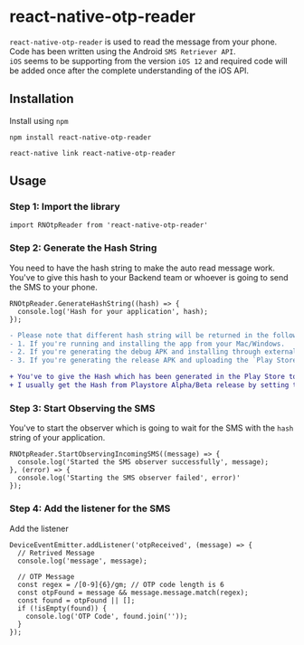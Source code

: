 # react-native-otp-reader

`react-native-otp-reader` is used to read the message from your phone. Code has been written using the Android `SMS Retriever API`. <br>
`iOS` seems to be supporting from the version `iOS 12` and required code will be added once after the complete understanding of the iOS API.

## Installation

Install using `npm`

```
npm install react-native-otp-reader

react-native link react-native-otp-reader
```

## Usage

### Step 1: Import the library

`import RNOtpReader from 'react-native-otp-reader'`

### Step 2: Generate the Hash String
You need to have the hash string to make the auto read message work. You've to give this hash to your Backend team or whoever is going to send the SMS
to your phone.

```
RNOtpReader.GenerateHashString((hash) => {
  console.log('Hash for your application', hash);
});
```

```diff
- Please note that different hash string will be returned in the following
- 1. If you're running and installing the app from your Mac/Windows.
- 2. If you're generating the debug APK and installing through external resources like Diawi, HockeyApp, etc.
- 3. If you're generating the release APK and uploading the `Play Store`

+ You've to give the Hash which has been generated in the Play Store to your Backend team or whoever is going to send the SMS.
+ I usually get the Hash from Playstore Alpha/Beta release by setting the hash value to the Label/Text.
```

### Step 3: Start Observing the SMS
You've to start the observer which is going to wait for the SMS with the `hash ` string of your application.

```
RNOtpReader.StartObservingIncomingSMS((message) => {
  console.log('Started the SMS observer successfully', message);
}, (error) => {
  console.log('Starting the SMS observer failed', error)'
});
```

### Step 4: Add the listener for the SMS 
Add the listener

```
DeviceEventEmitter.addListener('otpReceived', (message) => {
  // Retrived Message
  console.log('message', message);

  // OTP Message
  const regex = /[0-9]{6}/gm; // OTP code length is 6
  const otpFound = message && message.message.match(regex);
  const found = otpFound || [];
  if (!isEmpty(found)) {
    console.log('OTP Code', found.join(''));
  }
});
```